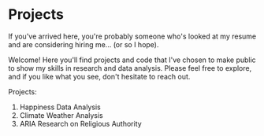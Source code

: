 # Projects
If you've arrived here, you're probably someone who's looked at my resume and are considering hiring me... (or so I hope). 

Welcome! Here you'll find projects and code that I've chosen to make public to show my skills in research and data analysis. Please feel free to explore, and if you like what you see, don't hesitate to reach out. 

Projects:
1. Happiness Data Analysis 
2. Climate Weather Analysis 
3. ARIA Research on Religious Authority 
